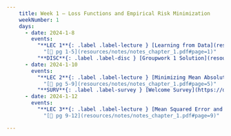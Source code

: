 ```yaml
---
    title: Week 1 – Loss Functions and Empirical Risk Minimization
    weekNumber: 1
    days:
      - date: 2024-1-8
        events:
          "**LEC 1**{: .label .label-lecture } [Learning from Data](resources/lecture/lec01.pdf) [✏️](resources/lecture/lec01-marked.pdf)": 
            "[📖 pg 1-5](resources/notes/notes_chapter_1.pdf#page=1)"
          "**DISC**{: .label .label-disc } [Groupwork 1 Solution](resources/groupwork/groupwork1_sol.pdf) ":
      - date: 2024-1-10
        events:
          "**LEC 2**{: .label .label-lecture } [Minimizing Mean Absolute Error](resources/lecture/lec02.pdf) [✏️](resources/lecture/lec02-marked.pdf)": 
            "[📖 pg 5-9](resources/notes/notes_chapter_1.pdf#page=5)"
          "**SURV**{: .label .label-survey } [Welcome Survey](https://docs.google.com/forms/d/e/1FAIpQLSe-u3gy2b-MbNV4vT20U_hTTA8aOrOtsIA7fBa8dhCy0_Zs8A/viewform?usp=sf_link)":
      - date: 2024-1-12
        events:
          "**LEC 3**{: .label .label-lecture } [Mean Squared Error and Empirical Risk Minimization](resources/lecture/lec03.pdf) [✏️](resources/lecture/lec03-marked.pdf)": 
            "[📖 pg 9-12](resources/notes/notes_chapter_1.pdf#page=9)"

---
```

